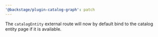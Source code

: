 ```yaml
---
'@backstage/plugin-catalog-graph': patch
---
```


The `catalogEntity` external route will now by default bind to the catalog entity page if it is available.
